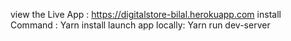 view the Live App : https://digitalstore-bilal.herokuapp.com
install Command : Yarn install
launch app locally: Yarn run dev-server
